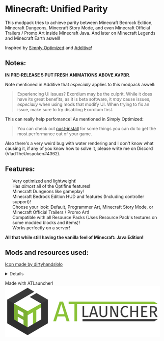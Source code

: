 # Minecraft: Unified Parity

<p>This modpack tries to achieve parity between Minecraft Bedrock Edition, Minecraft Dungeons, Minecraft Story Mode, and even Minecraft Official Trailers / Promo Art inside Minecraft Java.
And later on Minecraft Legends and Minecraft Earth aswell!</p>
<p>Inspired by <a href="https://modrinth.com/modpack/sop">Simply Optimized</a> and <a href="https://modrinth.com/modpack/additive">Additive</a>!</p>

## Notes:

**IN PRE-RELEASE 5 PUT FRESH ANIMATIONS ABOVE AVPBR.**

Note mentioned in Additive that *especially* applies to this modpack aswell:
> Experiencing UI issues? Exordium may be the culprit. While it does have its great benefits, as it is beta software, it *may* cause issues, *especially* when using mods that modify UI. When trying to fix an issue, make sure to try disabling Exordium first. 

This can really help perfomance! As mentioned in Simply Optimized:
>You can check out <a href="https://github.com/HyperSoop/Simply-Optimized/wiki/Post-install">post-install</a> for some things you can do to get the most performance out of your game.

Also there's a very weird bug with water rendering and I don't know what causing it, if any of you know how to solve it, please write me on Discord (VladTheUnspoken#4362).

## Features:

<p><ul>Very optimized and lightweight!<br>
Has <em>almost</em> all of the Optifine features!<br>
Minecraft Dungeons like gameplay!<br>
Minecraft Bedrock Edition HUD and features (Including controller support)!<br>
Choose your look: Default, Programmer Art, Minecraft Story Mode, or Minecraft Official Trailers / Promo Art!<br>
Compatible with all Resource Packs (Uses Resource Pack's textures on some modded blocks and items)!<br>
Works perfectly on a server!<br></ul>
<strong>All that while still having the vanilla feel of Minecraft: Java Edition!</strong></p>

## Mods and resources used:
<a href="https://www.deviantart.com/dirtyhandslolo/art/Amulet-of-The-Order-of-the-Stone-2-2-845821437">Icon made by dirtyhandslolo</a>
<details><ul><li><a href="https://www.curseforge.com/minecraft/mc-mods/animatica">Animatica</a></li><li><a href="https://www.curseforge.com/minecraft/mc-mods/c2me-fabric">Concurrent Chunk Management Engine (Fabric)</a></li><li><a href="https://www.curseforge.com/minecraft/mc-mods/custom-entity-models-cem">Custom Entity Models</a></li><li><a href="https://www.curseforge.com/minecraft/mc-mods/cit-resewn">CIT Resewn</a></li><li><a href="https://www.curseforge.com/minecraft/mc-mods/colormatic">Colormatic</a></li><li><a href="https://www.curseforge.com/minecraft/mc-mods/continuity">Continuity</a></li><li><a href="https://www.curseforge.com/minecraft/mc-mods/dynamic-fps">Dynamic FPS</a></li><li><a href="https://www.curseforge.com/minecraft/mc-mods/enhanced-block-entities">Enhanced Block Entities</a></li><li><a href="https://www.curseforge.com/minecraft/mc-mods/entityculling">EntityCulling</a></li><li><a href="https://www.curseforge.com/minecraft/mc-mods/entity-texture-features-fabric">Entity Texture Features</a></li><li><a href="https://www.curseforge.com/minecraft/mc-mods/fabricskyboxes">FabricSkyboxes</a></li><li><a href="https://www.curseforge.com/minecraft/mc-mods/fabricskyboxes-interop">FabricSkyBoxes Interop</a></li><li><a href="https://www.curseforge.com/minecraft/mc-mods/fastload">Fastload</a></li><li><a href="https://www.curseforge.com/minecraft/mc-mods/ferritecore-fabric">FerriteCore</a></li><li><a href="https://www.curseforge.com/minecraft/mc-mods/immediatelyfast">ImmediatelyFast</a></li><li><a href="https://www.curseforge.com/minecraft/mc-mods/indium">Indium</a></li><li><a href="https://www.curseforge.com/minecraft/mc-mods/sodium">Sodium</a></li><li><a href="https://www.curseforge.com/minecraft/mc-mods/irisshaders">Iris Shaders</a></li><li><a href="https://www.curseforge.com/minecraft/mc-mods/krypton">Krypton</a></li><li><a href="https://www.curseforge.com/minecraft/mc-mods/lambdynamiclights">LambDynamicLights</a></li><li><a href="https://www.curseforge.com/minecraft/mc-mods/lazydfu">LazyDFU</a></li><li><a href="https://www.curseforge.com/minecraft/mc-mods/lithium">Lithium</a></li><li><a href="https://www.curseforge.com/minecraft/mc-mods/memoryleakfix">Memory Leak Fix</a></li><li><a href="https://www.curseforge.com/minecraft/mc-mods/modmenu">Mod Menu</a></li><li><a href="https://www.curseforge.com/minecraft/mc-mods/no-chat-reports">No Chat Reports</a></li><li><a href="https://www.curseforge.com/minecraft/mc-mods/puzzle">Puzzle</a></li><li><a href="https://www.curseforge.com/minecraft/mc-mods/smooth-boot">Smooth Boot (Fabric)</a></li><li><a href="https://www.curseforge.com/minecraft/mc-mods/sodium-extra">Sodium Extra</a></li><li><a href="https://www.curseforge.com/minecraft/mc-mods/reeses-sodium-options">Reese's Sodium Options</a></li><li><a href="https://www.curseforge.com/minecraft/mc-mods/starlight">Starlight (Fabric)</a></li><li><a href="https://www.curseforge.com/minecraft/mc-mods/transparent">Transparent</a></li><li><a href="https://www.curseforge.com/minecraft/mc-mods/vmp-fabric">Very Many Players (Fabric)</a></li><li><a href="https://www.curseforge.com/minecraft/mc-mods/cullclouds">Cull Clouds</a></li><li><a href="https://www.curseforge.com/minecraft/mc-mods/fastanim">FastAnim</a></li><li><a href="https://www.curseforge.com/minecraft/mc-mods/servercore">ServerCore</a></li><li><a href="https://www.curseforge.com/minecraft/mc-mods/slight-gui-modifications">'Slight' Gui Modifications</a></li><li><a href="https://www.curseforge.com/minecraft/mc-mods/architectury-api">Architectury API</a></li><li><a href="https://www.curseforge.com/minecraft/mc-mods/cloth-config">Cloth Config API</a></li><li><a href="https://www.curseforge.com/minecraft/mc-mods/bedrockify">BedrockIfy</a></li><li><a href="https://www.curseforge.com/minecraft/mc-mods/bedrockwaters">BedrockWaters</a></li><li><a href="https://www.curseforge.com/minecraft/mc-mods/cauldron-dyeing">Cauldron Dyeing</a></li><li><a href="https://www.curseforge.com/minecraft/mc-mods/konkrete-fabric">Konkrete</a></li><li><a href="https://www.curseforge.com/minecraft/mc-mods/modernworldcreation-fabric">Modern World Creation</a></li><li><a href="https://www.curseforge.com/minecraft/mc-mods/chunks-fade-in">Chunks fade in</a></li><li><a href="https://www.curseforge.com/minecraft/mc-mods/midnightcontrols">MidnightControls</a></li><li><a href="https://www.curseforge.com/minecraft/mc-mods/midnightcontrols-extra">MidnightControlsExtra</a></li><li><a href="https://www.curseforge.com/minecraft/mc-mods/paperdoll">PaperDoll</a></li><li><a href="https://www.curseforge.com/minecraft/mc-mods/smooth-swapping">Smooth Swapping</a></li><li><a href="https://www.curseforge.com/minecraft/mc-mods/snowyleavesplus">SnowyLeavesPlus</a></li><li><a href="https://www.curseforge.com/minecraft/mc-mods/telepistons">Telepistons</a></li><li><a href="https://www.curseforge.com/minecraft/mc-mods/skin-layers-3d">3D Skin Layers</a></li><li><a href="https://www.curseforge.com/minecraft/mc-mods/iceberg-fabric">Iceberg</a></li><li><a href="https://www.curseforge.com/minecraft/mc-mods/advancement-plaques-fabric">Advancement Plaques</a></li><li><a href="https://www.curseforge.com/minecraft/mc-mods/auditory">Auditory</a></li><li><a href="https://www.curseforge.com/minecraft/mc-mods/auto-third-person">Auto Third Person</a></li><li><a href="https://www.curseforge.com/minecraft/mc-mods/playeranimator">playerAnimator</a></li><li><a href="https://www.curseforge.com/minecraft/mc-mods/combat-roll">Combat Roll</a></li><li><a href="https://www.curseforge.com/minecraft/mc-mods/cameraoverhaul">CameraOverhaul</a></li><li><a href="https://www.curseforge.com/minecraft/mc-mods/first-person-model">First-person Model</a></li><li><a href="https://www.curseforge.com/minecraft/mc-mods/not-enough-animations">Not Enough Animations</a></li><li><a href="https://www.curseforge.com/minecraft/mc-mods/dynamic-crosshair">Dynamic Crosshair</a></li><li><a href="https://www.curseforge.com/minecraft/mc-mods/dynamic-crosshair-compat">Dynamic Crosshair Compat</a></li><li><a href="https://www.curseforge.com/minecraft/mc-mods/eating-animation-fabric">Eating Animation [Fabric]</a></li><li><a href="https://www.curseforge.com/minecraft/mc-mods/enchant-with-mob">Enchant With Mob</a></li><li><a href="https://www.curseforge.com/minecraft/mc-mods/enhanced-attack-indicator">Enhanced Attack Indicator</a></li><li><a href="https://www.curseforge.com/minecraft/mc-mods/language-reload">Language Reload</a></li><li><a href="https://www.curseforge.com/minecraft/mc-mods/equipment-compare-fabric">Equipment Compare</a></li><li><a href="https://www.curseforge.com/minecraft/mc-mods/extrasounds">ExtraSounds</a></li><li><a href="https://www.curseforge.com/minecraft/mc-mods/advanced-tooltips"> Advanced Tooltips</a></li><li><a href="https://www.curseforge.com/minecraft/mc-mods/item-borders-fabric">Item Borders</a></li><li><a href="https://www.curseforge.com/minecraft/mc-mods/item-highlighter-fabric">Item Highlighter</a></li><li><a href="https://www.curseforge.com/minecraft/mc-mods/prism-fabric">Prism</a></li><li><a href="https://www.curseforge.com/minecraft/mc-mods/legendary-tooltips-fabric">Legendary Tooltips</a></li><li><a href="https://www.curseforge.com/minecraft/mc-mods/paladins-furniture">Paladin's Furniture Mod</a></li><li><a href="https://www.curseforge.com/minecraft/mc-mods/simply-swords">Simply Swords</a></li><li><a href="https://modrinth.com/resourcepack/simply-swords-vanilla-style">Simply Swords - Vanilla Style</a></li><li><a href="https://www.curseforge.com/minecraft/mc-mods/visuality">Visuality</a></li><li><a href="https://www.curseforge.com/minecraft/mc-mods/visual-overhaul">Visual Overhaul</a></li><li><a href="https://www.curseforge.com/minecraft/mc-mods/waveycapes">Wavey Capes</a></li><li><a href="https://www.curseforge.com/minecraft/mc-mods/satin-api">Satin API</a></li><li><a href="https://www.curseforge.com/minecraft/mc-mods/forge-config-api-port-fabric">Forge Config API Port</a></li><li><a href="https://www.curseforge.com/minecraft/mc-mods/fabric-api">Fabric API</a></li><li><a href="https://www.curseforge.com/minecraft/mc-mods/better-combat-by-daedelus">Better Combat</a></li><li><a href="https://www.curseforge.com/minecraft/mc-mods/cloth-api">Cloth API (Fabric)</a></li><li><a href="https://www.curseforge.com/minecraft/mc-mods/illuminations">Illuminations 🔥</a></li><li><a href="https://www.curseforge.com/minecraft/mc-mods/sheep-consistency">Sheep Consistency</a></li><li><a href="https://www.curseforge.com/minecraft/mc-mods/smooth-scrolling-everywhere-fabric">Smooth Scrolling Everywhere (Fabric)</a></li><li><a href="https://www.curseforge.com/minecraft/mc-mods/effective">Effective 💦</a></li><li><a href="https://www.curseforge.com/minecraft/mc-mods/mcda">MC Dungeons Armors</a></li><li><a href="https://www.curseforge.com/minecraft/mc-mods/mcdar">MC Dungeons Artifacts</a></li><li><a href="https://www.curseforge.com/minecraft/mc-mods/mcdw">MC Dungeons Weapons</a></li><li><a href="https://www.curseforge.com/minecraft/mc-mods/mcsa">MC Story Mode Armors [Forge / Fabric]</a></li><li><a href="https://www.curseforge.com/minecraft/mc-mods/debugify">Debugify</a></li><li><a href="https://www.curseforge.com/minecraft/mc-mods/moreculling">More Culling</a></li><li><a href="https://www.curseforge.com/minecraft/mc-mods/exordium">Exordium</a></li><li><a href="https://www.curseforge.com/minecraft/texture-packs/bb">Bare Bones</a></li>
<li><a href="https://www.curseforge.com/minecraft/texture-packs/bare-bones-eating-animation-addon">Bare Bones Eating Animation Addon</a></li><li><a href="https://www.curseforge.com/minecraft/texture-packs/bare-bones-visuality-addon">Bare Bones Visuality Addon</a></li>
<li><a href="https://www.curseforge.com/minecraft/texture-packs/bare-bones-modded-compat">Bare Bones Modded Compat</a></li>
<li><a href="https://www.curseforge.com/minecraft/texture-packs/os">Project: OverSimplified / ABBPBR</a></li>
<li><a href="https://www.curseforge.com/minecraft/texture-packs/dungeons-textures">Dungeons Textures</a></li>
<li><a href="https://www.curseforge.com/minecraft/texture-packs/story-mode-textures">Story Mode Textures</a></li><li><a href="https://modrinth.com/resourcepack/programmer-art%2B">Programmer Art+</a></li></ul></details>

Made with ATLauncher!
![ATLauncher](https://raw.githubusercontent.com/Fantom-Decepticon/unified-parity/8ed60f3913dcc14a189954420fcedd298ad56345/logo-named.svg)
